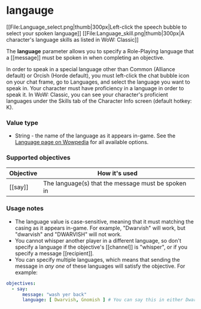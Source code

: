 # langauge

[[File:Language_select.png|thumb|300px|Left-click the speech bubble to select your spoken language]]
[[File:Language_skill.png|thumb|300px|A character's language skills as listed in WoW: Classic]]

The **language** parameter allows you to specify a Role-Playing language that a [[message]] must be spoken in when completing an objective.

In order to speak in a special language other than Common (Alliance default) or Orcish (Horde default), you must left-click the chat bubble icon on your chat frame, go to Languages, and select the language you want to speak in. Your character must have proficiency in a language in order to speak it. In WoW: Classic, you can see your character's proficient languages under the Skills tab of the Character Info screen (default hotkey: K).

### Value type

* String - the name of the language as it appears in-game. See the [Language page on Wowpedia](https://wow.gamepedia.com/Language) for all available options.

### Supported objectives

| Objective | How it's used |
|---|---|
| [[say]] | The language(s) that the message must be spoken in |

### Usage notes

* The language value is case-sensitive, meaning that it must matching the casing as it appears in-game. For example, "Dwarvish" will work, but "dwarvish" and "DWARVISH" will not work.
* You cannot whisper another player in a different language, so don't specify a language if the objective's [[channel]] is "whisper", or if you specify a message [[recipient]].
* You can specify multiple languages, which means that sending the message in *any one* of these languages will satisfy the objective. For example:

```yaml
objectives:
  - say:
      message: "wash yer back"
      language: [ Dwarvish, Gnomish ] # You can say this in either Dwarvish or Gnomish
```
